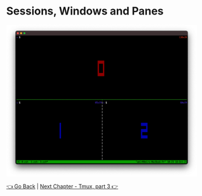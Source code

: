 # Sessions, Windows and Panes

![](img/tmux-01.png)

[👈 Go Back](04-tmux-part1.md) | [Next Chapter - Tmux, part 3 👉](04-tmux-part3.md)